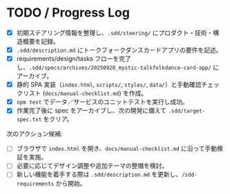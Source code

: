 # TODO / Progress Log

- [x] 初期ステアリング情報を整理し、`.sdd/steering/` にプロダクト・技術・構造概要を記録。
- [x] `.sdd/description.md` にトークフォークダンスカードアプリの要件を記述。
- [x] requirements/design/tasks フローを完了し、`.sdd/specs/archives/20250928_mystic-talkfolkdance-card-app/` にアーカイブ。
- [x] 静的 SPA 実装（`index.html`, `scripts/`, `styles/`, `data/`）と手動確認チェックリスト (`docs/manual-checklist.md`) を作成。
- [x] `npm test` でデータ／サービスのユニットテストを実行し成功。
- [x] 作業完了後に spec をアーカイブし、次の開発に備えて `.sdd/target-spec.txt` をクリア。

次のアクション候補:
- [ ] ブラウザで `index.html` を開き、`docs/manual-checklist.md` に沿って手動検証を実施。
- [ ] 必要に応じてデザイン調整や追加テーマの整備を検討。
- [ ] 新しい機能を着手する際は `.sdd/description.md` を更新し、`/sdd-requirements` から開始。
